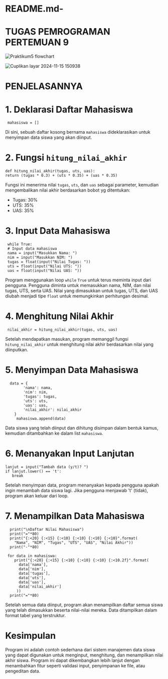 # README.md-
# TUGAS PEMROGRAMAN PERTEMUAN 9
![Praktikum5 flowchart](https://github.com/user-attachments/assets/72dd5663-3de3-4b50-bd61-22e8861e24ac)

![Cuplikan layar 2024-11-15 150938](https://github.com/user-attachments/assets/18766b99-10de-4b1d-83b0-662002f9f4e2)

# PENJELASANNYA
# 1. Deklarasi Daftar Mahasiswa
     mahasiswa = []
Di sini, sebuah daftar kosong bernama `mahasiswa` dideklarasikan untuk menyimpan data siswa yang akan diinput.

# 2. Fungsi `hitung_nilai_akhir`
    def hitung_nilai_akhir(tugas, uts, uas):
    return (tugas * 0.3) + (uts * 0.35) + (uas * 0.35)
Fungsi ini menerima nilai `tugas`, `uts`, dan `uas` sebagai parameter, kemudian mengembalikan nilai akhir berdasarkan bobot yg ditentukan:
  - Tugas: 30%
  - UTS: 35%
  - UAS: 35%

# 3. Input Data Mahasiswa
     while True:
     # Input data mahasiswa
     nama = input("Masukkan Nama: ")
     nim = input("Masukkan NIM: ")
     tugas = float(input("Nilai Tugas: "))
     uts = float(input("Nilai UTS: "))
     uas = float(input("Nilai UAS: "))
Program menggunakan loop `while` `True` untuk terus meminta input dari pengguna. Pengguna diminta untuk memasukkan nama, NIM, dan nilai tugas, UTS, serta UAS. Nilai yang 
dimasukkan untuk tugas, UTS, dan UAS diubah menjadi tipe `float` untuk memungkinkan perhitungan desimal.

# 4. Menghitung Nilai Akhir
     nilai_akhir = hitung_nilai_akhir(tugas, uts, uas)
Setelah mendapatkan masukan, program memanggil fungsi `hitung_nilai_akhir` untuk menghitung nilai akhir berdasarkan nilai yang diinputkan.

# 5. Menyimpan Data Mahasiswa
      data = {
            'nama': nama,
            'nim': nim,
            'tugas': tugas,
            'uts': uts,
            'uas': uas,
            'nilai_akhir': nilai_akhir
        }
         mahasiswa.append(data)
Data siswa yang telah diinput dan dihitung disimpan dalam bentuk kamus, kemudian ditambahkan ke dalam list `mahasiswa`.

# 6. Menanyakan Input Lanjutan
    lanjut = input("Tambah data (y/t)? ")
    if lanjut.lower() == 't':
       break
Setelah menyimpan data, program menanyakan kepada pengguna apakah ingin menambah data siswa lagi. Jika pengguna menjawab 't' (tidak), program akan keluar dari loop.

# 7. Menampilkan Data Mahasiswa
      print("\nDaftar Nilai Mahasiswa")
      print("="*80)
      print("{:<20} {:<15} {:<10} {:<10} {:<10} {:<10}".format(
        "Nama", "NIM", "Tugas", "UTS", "UAS", "Nilai Akhir"))
      print("-"*80)

     for data in mahasiswa:
        print("{:<20} {:<15} {:<10} {:<10} {:<10} {:<10.2f}".format(
          data['nama'],
          data['nim'],
          data['tugas'],
          data['uts'],
          data['uas'],
          data['nilai_akhir']
         ))
      print("="*80)
Setelah semua data diinput, program akan menampilkan daftar semua siswa yang telah dimasukkan beserta nilai-nilai mereka. Data ditampilkan dalam format tabel yang terstruktur.

# Kesimpulan
Program ini adalah contoh sederhana dari sistem manajemen data siswa yang dapat digunakan untuk menginput, menghitung, dan menampilkan nilai akhir siswa. Program ini dapat dikembangkan lebih lanjut dengan menambahkan fitur seperti validasi input, penyimpanan ke file, atau pengeditan data.
